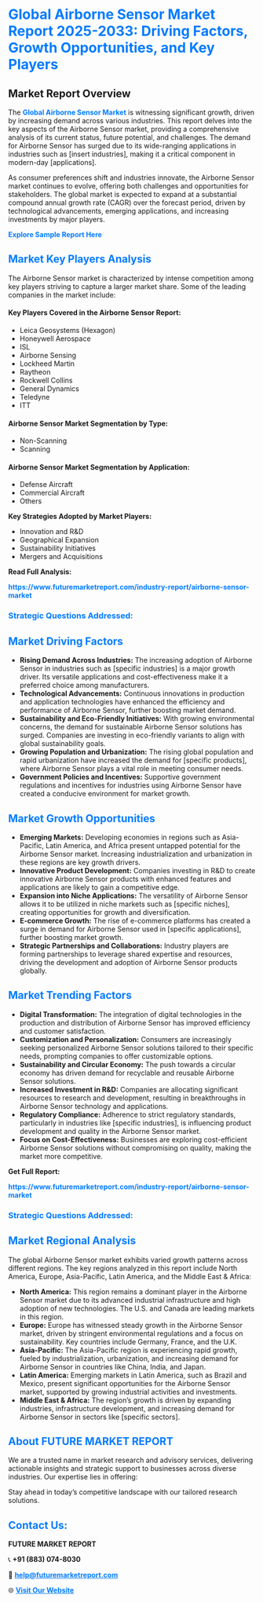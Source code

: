 <h1 style="color: #007BFF;">Global Airborne Sensor Market Report 2025-2033: Driving Factors, Growth Opportunities, and Key Players</h1>

<section id="overview">
<h2>Market Report Overview</h2>
<p>The <a href="https://www.futuremarketreport.com/industry-report/airborne-sensor-market" style="color: #007BFF; text-decoration: none;"><strong>Global Airborne Sensor Market</strong></a> is witnessing significant growth, driven by increasing demand across various industries. This report delves into the key aspects of the Airborne Sensor market, providing a comprehensive analysis of its current status, future potential, and challenges. The demand for Airborne Sensor has surged due to its wide-ranging applications in industries such as [insert industries], making it a critical component in modern-day [applications].</p>
<p>As consumer preferences shift and industries innovate, the Airborne Sensor market continues to evolve, offering both challenges and opportunities for stakeholders. The global market is expected to expand at a substantial compound annual growth rate (CAGR) over the forecast period, driven by technological advancements, emerging applications, and increasing investments by major players.</p>
</section>

<section id="overview">
<p><a href="https://www.futuremarketreport.com/request-sample/reportId=76056" style="color: #007BFF; text-decoration: none;"><strong>Explore Sample Report Here</strong></a></p>
</section>

<section id="key-players">
<h2 style="color: #007BFF;">Market Key Players Analysis</h2>
<p>The Airborne Sensor market is characterized by intense competition among key players striving to capture a larger market share. Some of the leading companies in the market include:</p>
<h4>Key Players Covered in the Airborne Sensor Report:</h4>
<ul><li>Leica Geosystems (Hexagon)</li><li>Honeywell Aerospace</li><li>ISL</li><li>Airborne Sensing</li><li>Lockheed Martin</li><li>Raytheon</li><li>Rockwell Collins</li><li>General Dynamics</li><li>Teledyne</li><li>ITT</li></ul>
<h4>Airborne Sensor Market Segmentation by Type:</h4>
<ul><li>Non-Scanning</li><li>Scanning</li></ul>

<h4>Airborne Sensor Market Segmentation by Application:</h4>
<ul><li>Defense Aircraft</li><li>Commercial Aircraft</li><li>Others</li></ul>
<p><strong>Key Strategies Adopted by Market Players:</strong></p>
<ul>
<li>Innovation and R&D</li>
<li>Geographical Expansion</li>
<li>Sustainability Initiatives</li>
<li>Mergers and Acquisitions</li>
</ul>
</section>

<section>
<p><strong>Read Full Analysis: </strong></p><a href="https://www.futuremarketreport.com/industry-report/airborne-sensor-market" style="color: #007BFF; text-decoration: none;"><strong>https://www.futuremarketreport.com/industry-report/airborne-sensor-market</strong></a>
<h3 style="color: #007BFF;">Strategic Questions Addressed:</h3>
</section>

<section id="driving-factors">
<h2 style="color: #007BFF;">Market Driving Factors</h2>
<ul>
<li><strong>Rising Demand Across Industries:</strong> The increasing adoption of Airborne Sensor in industries such as [specific industries] is a major growth driver. Its versatile applications and cost-effectiveness make it a preferred choice among manufacturers.</li>
<li><strong>Technological Advancements:</strong> Continuous innovations in production and application technologies have enhanced the efficiency and performance of Airborne Sensor, further boosting market demand.</li>
<li><strong>Sustainability and Eco-Friendly Initiatives:</strong> With growing environmental concerns, the demand for sustainable Airborne Sensor solutions has surged. Companies are investing in eco-friendly variants to align with global sustainability goals.</li>
<li><strong>Growing Population and Urbanization:</strong> The rising global population and rapid urbanization have increased the demand for [specific products], where Airborne Sensor plays a vital role in meeting consumer needs.</li>
<li><strong>Government Policies and Incentives:</strong> Supportive government regulations and incentives for industries using Airborne Sensor have created a conducive environment for market growth.</li>
</ul>
</section>

<section id="growth-opportunities">
<h2 style="color: #007BFF;">Market Growth Opportunities</h2>
<ul>
<li><strong>Emerging Markets:</strong> Developing economies in regions such as Asia-Pacific, Latin America, and Africa present untapped potential for the Airborne Sensor market. Increasing industrialization and urbanization in these regions are key growth drivers.</li>
<li><strong>Innovative Product Development:</strong> Companies investing in R&D to create innovative Airborne Sensor products with enhanced features and applications are likely to gain a competitive edge.</li>
<li><strong>Expansion into Niche Applications:</strong> The versatility of Airborne Sensor allows it to be utilized in niche markets such as [specific niches], creating opportunities for growth and diversification.</li>
<li><strong>E-commerce Growth:</strong> The rise of e-commerce platforms has created a surge in demand for Airborne Sensor used in [specific applications], further boosting market growth.</li>
<li><strong>Strategic Partnerships and Collaborations:</strong> Industry players are forming partnerships to leverage shared expertise and resources, driving the development and adoption of Airborne Sensor products globally.</li>
</ul>
</section>

<section id="trending-factors">
<h2 style="color: #007BFF;">Market Trending Factors</h2>
<ul>
<li><strong>Digital Transformation:</strong> The integration of digital technologies in the production and distribution of Airborne Sensor has improved efficiency and customer satisfaction.</li>
<li><strong>Customization and Personalization:</strong> Consumers are increasingly seeking personalized Airborne Sensor solutions tailored to their specific needs, prompting companies to offer customizable options.</li>
<li><strong>Sustainability and Circular Economy:</strong> The push towards a circular economy has driven demand for recyclable and reusable Airborne Sensor solutions.</li>
<li><strong>Increased Investment in R&D:</strong> Companies are allocating significant resources to research and development, resulting in breakthroughs in Airborne Sensor technology and applications.</li>
<li><strong>Regulatory Compliance:</strong> Adherence to strict regulatory standards, particularly in industries like [specific industries], is influencing product development and quality in the Airborne Sensor market.</li>
<li><strong>Focus on Cost-Effectiveness:</strong> Businesses are exploring cost-efficient Airborne Sensor solutions without compromising on quality, making the market more competitive.</li>
</ul>
</section>

<section>
<p><strong>Get Full Report: </strong></p><a href="https://www.futuremarketreport.com/industry-report/airborne-sensor-market" style="color: #007BFF; text-decoration: none;"><strong>https://www.futuremarketreport.com/industry-report/airborne-sensor-market</strong></a>
<h3 style="color: #007BFF;">Strategic Questions Addressed:</h3>
</section>


<section id="regional-analysis">
<h2 style="color: #007BFF;">Market Regional Analysis</h2>
<p>The global Airborne Sensor market exhibits varied growth patterns across different regions. The key regions analyzed in this report include North America, Europe, Asia-Pacific, Latin America, and the Middle East & Africa:</p>
<ul>
<li><strong>North America:</strong> This region remains a dominant player in the Airborne Sensor market due to its advanced industrial infrastructure and high adoption of new technologies. The U.S. and Canada are leading markets in this region.</li>
<li><strong>Europe:</strong> Europe has witnessed steady growth in the Airborne Sensor market, driven by stringent environmental regulations and a focus on sustainability. Key countries include Germany, France, and the U.K.</li>
<li><strong>Asia-Pacific:</strong> The Asia-Pacific region is experiencing rapid growth, fueled by industrialization, urbanization, and increasing demand for Airborne Sensor in countries like China, India, and Japan.</li>
<li><strong>Latin America:</strong> Emerging markets in Latin America, such as Brazil and Mexico, present significant opportunities for the Airborne Sensor market, supported by growing industrial activities and investments.</li>
<li><strong>Middle East & Africa:</strong> The region’s growth is driven by expanding industries, infrastructure development, and increasing demand for Airborne Sensor in sectors like [specific sectors].</li>
</ul>
</section>

<footer>
<h2 style="color: #007BFF;">About FUTURE MARKET REPORT</h2>
<p>We are a trusted name in market research and advisory services, delivering actionable insights and strategic support to businesses across diverse industries. Our expertise lies in offering:</p>

<p>Stay ahead in today’s competitive landscape with our tailored research solutions.</p>

<h2 style="color: #007BFF;">Contact Us:</h2>
<p><strong>FUTURE MARKET REPORT</strong></p>
<p>📞 <strong>+91 (883) 074-8030</strong></p>
<p>📧 <strong><a href="mailto:help@futuremarketreport.com" style="color: #007BFF;">help@futuremarketreport.com</a></strong></p>
<p>🌐 <strong><a href="https://www.futuremarketreport.com/" style="color: #007BFF;">Visit Our Website</a></strong></p>
</footer>